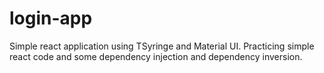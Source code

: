 # login-app

Simple react application using TSyringe and Material UI.
Practicing simple react code and some dependency injection and dependency inversion.
